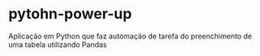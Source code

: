 # pytohn-power-up
Aplicação em Python que faz automação de tarefa do preenchimento de uma tabela utilizando Pandas

